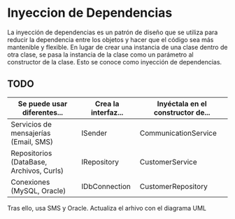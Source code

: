 ﻿# Inyeccion de Dependencias

La inyección de dependencias es un patrón de diseño que se utiliza para reducir la dependencia entre los objetos y hacer que el código sea más mantenible y flexible. En lugar de crear una instancia de una clase dentro de otra clase, se pasa la instancia de la clase como un parámetro al constructor de la clase. Esto se conoce como inyección de dependencias.

## TODO

| Se puede usar diferentes...                                         | Crea la interfaz...                            | Inyéctala en el constructor de...                           |
|----------------------------------------------|---------------------------------|--------------------------------|
|  Servicios de mensajerías (Email, SMS) |  ISender |  CommunicationService |
| Repositorios (DataBase, Archivos, Curls)    | IRepository  | CustomerService |
| Conexiones (MySQL, Oracle)                  | IDbConnection | CustomerRepository |

Tras ello, usa SMS y Oracle.
Actualiza el arhivo con el diagrama UML